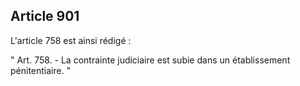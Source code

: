 Article 901
----
L'article 758 est ainsi rédigé :

" Art. 758. - La contrainte judiciaire est subie dans un établissement
pénitentiaire. "

